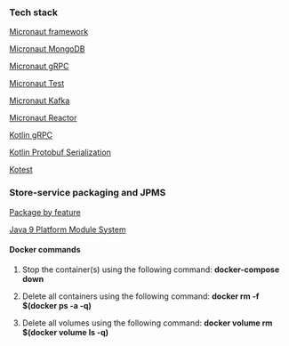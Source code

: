 ### Tech stack

[Micronaut framework](https://docs.micronaut.io/latest/guide/index.html)

[Micronaut MongoDB](https://micronaut-projects.github.io/micronaut-mongodb/latest/guide/)

[Micronaut gRPC](https://micronaut-projects.github.io/micronaut-grpc/latest/guide/index.html#server)

[Micronaut Test](https://micronaut-projects.github.io/micronaut-test/latest/guide/)

[Micronaut Kafka](https://micronaut-projects.github.io/micronaut-kafka/latest/guide/)

[Micronaut Reactor](https://micronaut-projects.github.io/micronaut-reactor/latest/guide/)

[Kotlin gRPC](https://grpc.io/docs/languages/kotlin/)

[Kotlin Protobuf Serialization](https://kotlin.github.io/kotlinx.serialization/kotlinx-serialization-protobuf/kotlinx-serialization-protobuf/kotlinx.serialization.protobuf/index.html)

[Kotest](https://kotest.io/)

### Store-service packaging and JPMS

[Package by feature](http://www.javapractices.com/topic/TopicAction.do?Id=205)

[Java 9 Platform Module System](https://www.oracle.com/corporate/features/understanding-java-9-modules.html)


#### Docker commands

1. Stop the container(s) using the following command:
**docker-compose down**

2. Delete all containers using the following command:
**docker rm -f $(docker ps -a -q)**

3. Delete all volumes using the following command:
**docker volume rm $(docker volume ls -q)**